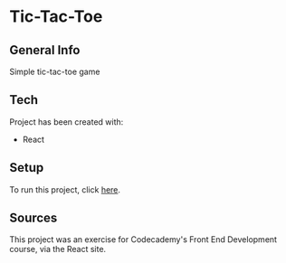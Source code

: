 # Tic-Tac-Toe

## General Info
Simple tic-tac-toe game

## Tech
Project has been created with:
- React

## Setup
To run this project, click [here](https://zdavidson.github.io/tic-tac-toe/).

## Sources
This project was an exercise for Codecademy's Front End Development course, via the React site.